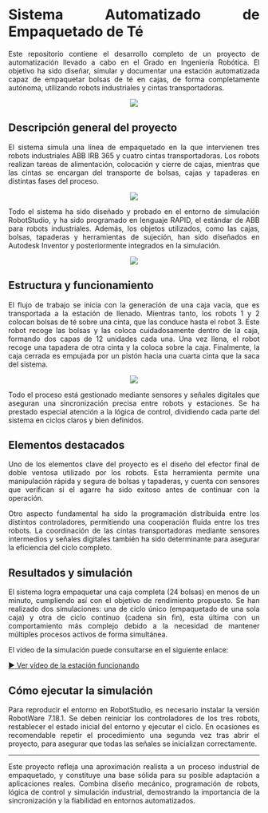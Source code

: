 <div align="justify">
  
# Sistema Automatizado de Empaquetado de Té

Este repositorio contiene el desarrollo completo de un proyecto de automatización llevado a cabo en el Grado en Ingeniería Robótica. El objetivo ha sido diseñar, simular y documentar una estación automatizada capaz de empaquetar bolsas de té en cajas, de forma completamente autónoma, utilizando robots industriales y cintas transportadoras.

<p align="center">
  <img src=https://github.com/user-attachments/assets/8d74865f-e777-4591-8e08-cd07c62a1524 />
</p>

## Descripción general del proyecto

El sistema simula una línea de empaquetado en la que intervienen tres robots industriales ABB IRB 365 y cuatro cintas transportadoras. Los robots realizan tareas de alimentación, colocación y cierre de cajas, mientras que las cintas se encargan del transporte de bolsas, cajas y tapaderas en distintas fases del proceso.

<p align="center">
  <img src=https://github.com/user-attachments/assets/900224fe-4e8a-4ba5-ad4e-626431681718 />
</p>

Todo el sistema ha sido diseñado y probado en el entorno de simulación RobotStudio, y ha sido programado en lenguaje RAPID, el estándar de ABB para robots industriales. Además, los objetos utilizados, como las cajas, bolsas, tapaderas y herramientas de sujeción, han sido diseñados en Autodesk Inventor y posteriormente integrados en la simulación.

<p align="center">
  <img src=https://github.com/user-attachments/assets/cd4cdc36-e847-4410-8748-5e6a9cd9a0b1 />
</p>

## Estructura y funcionamiento

El flujo de trabajo se inicia con la generación de una caja vacía, que es transportada a la estación de llenado. Mientras tanto, los robots 1 y 2 colocan bolsas de té sobre una cinta, que las conduce hasta el robot 3. Este robot recoge las bolsas y las coloca cuidadosamente dentro de la caja, formando dos capas de 12 unidades cada una. Una vez llena, el robot recoge una tapadera de otra cinta y la coloca sobre la caja. Finalmente, la caja cerrada es empujada por un pistón hacia una cuarta cinta que la saca del sistema.

<p align="center">
  <img src=https://github.com/user-attachments/assets/e18af599-37c3-4a3d-b5f4-6b3c327cdba9 />
</p>

Todo el proceso está gestionado mediante sensores y señales digitales que aseguran una sincronización precisa entre robots y estaciones. Se ha prestado especial atención a la lógica de control, dividiendo cada parte del sistema en ciclos claros y bien definidos.

## Elementos destacados

Uno de los elementos clave del proyecto es el diseño del efector final de doble ventosa utilizado por los robots. Esta herramienta permite una manipulación rápida y segura de bolsas y tapaderas, y cuenta con sensores que verifican si el agarre ha sido exitoso antes de continuar con la operación.

Otro aspecto fundamental ha sido la programación distribuida entre los distintos controladores, permitiendo una cooperación fluida entre los tres robots. La coordinación de las cintas transportadoras mediante sensores intermedios y señales digitales también ha sido determinante para asegurar la eficiencia del ciclo completo.

## Resultados y simulación

El sistema logra empaquetar una caja completa (24 bolsas) en menos de un minuto, cumpliendo así con el objetivo de rendimiento propuesto. Se han realizado dos simulaciones: una de ciclo único (empaquetado de una sola caja) y otra de ciclo continuo (cadena sin fin), esta última con un comportamiento más complejo debido a la necesidad de mantener múltiples procesos activos de forma simultánea.

El vídeo de la simulación puede consultarse en el siguiente enlace:

[▶️ Ver vídeo de la estación funcionando](https://youtu.be/tINdL7jqoJw)

## Cómo ejecutar la simulación

Para reproducir el entorno en RobotStudio, es necesario instalar la versión RobotWare 7.18.1. Se deben reiniciar los controladores de los tres robots, restablecer el estado inicial del entorno y ejecutar el ciclo. En ocasiones es recomendable repetir el procedimiento una segunda vez tras abrir el proyecto, para asegurar que todas las señales se inicializan correctamente.

---

Este proyecto refleja una aproximación realista a un proceso industrial de empaquetado, y constituye una base sólida para su posible adaptación a aplicaciones reales. Combina diseño mecánico, programación de robots, lógica de control y simulación industrial, demostrando la importancia de la sincronización y la fiabilidad en entornos automatizados.

</div>

